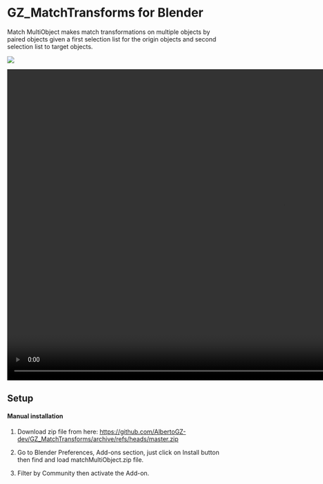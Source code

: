 # GZ_MatchTransforms for Blender
Match MultiObject makes match transformations on multiple objects by paired objects given a first selection list for the origin objects and second selection list to target objects. 

<img src="https://github.com/AlbertoGZ-dev/GZ_MatchTransforms/blob/master/rscr/GZ_MatchTransforms.png"></img>

<video width="1280" height="720" controls>
  <source src="movie.mp4" type="video/mp4">
 </video>

## Setup

#### Manual installation

1. Download zip file from here:
https://github.com/AlbertoGZ-dev/GZ_MatchTransforms/archive/refs/heads/master.zip

2. Go to Blender Preferences, Add-ons section, just click on Install button then find and load matchMultiObject.zip file.

3. Filter by Community then activate the Add-on.
